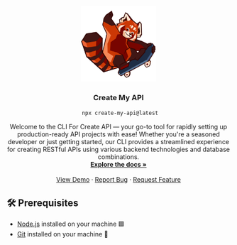 <a name="readme-top"></a>

<br />
<div align="center">
  <a href="https://github.com/Puskar-Roy/create-my-api">
    <img src="./docs/create-api.png" alt="Logo" width="170" height="170">
    
  </a>

  <h3 align="center">Create My API</h3>
  
  ```bash
   npx create-my-api@latest
  ```

  <p align="center">
    Welcome to the CLI For Create API — your go-to tool for rapidly setting up production-ready API projects with ease! Whether you're a seasoned developer or just getting started, our CLI provides a streamlined 
    experience for creating RESTful APIs using various backend technologies and database combinations.
    <br />
    <a href="https://github.com/Puskar-Roy/create-my-api"><strong>Explore the docs »</strong></a>
    <br />
    <br />
    <a href="https://www.npmjs.com/package/create-my-api">View Demo</a>
    ·
    <a href="https://github.com/Puskar-Roy/create-my-api/issues">Report Bug</a>
    ·
    <a href="https://github.com/Puskar-Roy/create-my-api/issues">Request Feature</a>
  </p>
</div>


## 🛠️ Prerequisites

- [Node.js](https://nodejs.org/) installed on your machine 🟩
- [Git](https://git-scm.com/) installed on your machine 🐙


 
 
 

